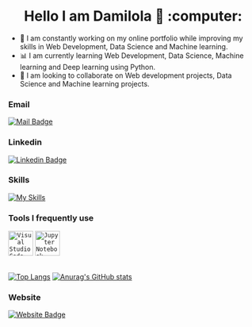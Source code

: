 <h1 align = "center">  Hello I am Damilola 👋 :computer: </h1>

* 🔭 I am constantly working on my online portfolio while improving my skills in Web Development, Data Science and Machine learning.
* 📊 I am currently learning Web Development, Data Science, Machine learning and Deep learning using Python.
* 👯 I am looking to collaborate on Web development projects, Data Science and Machine learning projects.

<h3>Email</h3>

[![Mail Badge](https://img.shields.io/badge/Damiieibikun-D14836?style=for-the-badge&logo=gmail&logoColor=white
)](mailto:damiieibikun@gmail.com)

<h3>Linkedin</h3>

[![Linkedin Badge](https://img.shields.io/badge/Damilola-Ibikunle-0077B5?style=for-the-badge&logo=linkedin&logoColor=white)](https://www.linkedin.com/in/damilola-ibikunle-336971106)

<h3>Skills</h3>

[![My Skills](https://skillicons.dev/icons?i=html,css,bootstrap,tailwind,js,jquery,py&theme=dark)](https://skillicons.dev)

<h3>Tools I frequently use</h3>
<div >
	<code><img width="50" src="https://user-images.githubusercontent.com/25181517/192108891-d86b6220-e232-423a-bf5f-90903e6887c3.png" alt="Visual Studio Code" title="Visual Studio Code"/></code>
	<code><img width="50" src="https://user-images.githubusercontent.com/25181517/183914128-3fc88b4a-4ac1-40e6-9443-9a30182379b7.png" alt="Jupyter Notebook" title="Jupyter Notebook"/></code>
</div>

<br>

[![Top Langs](https://github-readme-stats.vercel.app/api/top-langs/?username=Damiieibikun&theme=dracula)](https://github.com/anuraghazra/github-readme-stats)   [![Anurag's GitHub stats](https://github-readme-stats.vercel.app/api?username=Damiieibikun&show_icons=true&theme=tokyonight)](https://github.com/anuraghazra/github-readme-stats)

<h3>Website</h3>

 [![Website Badge](https://img.shields.io/badge/DamilolaIbikunle-000000?style=for-the-badge&logo=About.me&logoColor=white
)](https://damiieibikun.github.io/) 

